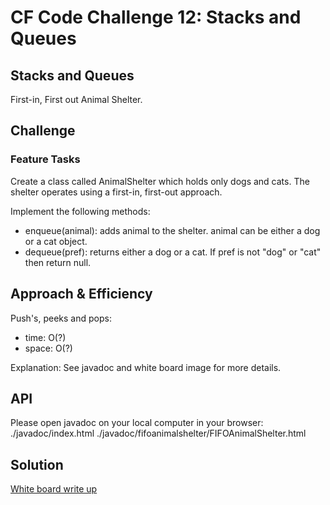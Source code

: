# CF Code Challenge 12: Stacks and Queues
## Stacks and Queues
First-in, First out Animal Shelter.

## Challenge
### Feature Tasks

Create a class called AnimalShelter which holds only dogs and cats. The shelter operates using a first-in, first-out approach.

Implement the following methods:
- enqueue(animal): adds animal to the shelter. animal can be either a dog or a cat object.
- dequeue(pref): returns either a dog or a cat. If pref is not "dog" or "cat" then return null.

## Approach & Efficiency

Push's, peeks and pops:
- time:   O(?)
- space:  O(?)

Explanation: See javadoc and white board image for more details.

## API
Please open javadoc on your local computer in your browser:
./javadoc/index.html
./javadoc/fifoanimalshelter/FIFOAnimalShelter.html

## Solution
[White board write up](assets/fifo_animal_shelter.jpg)